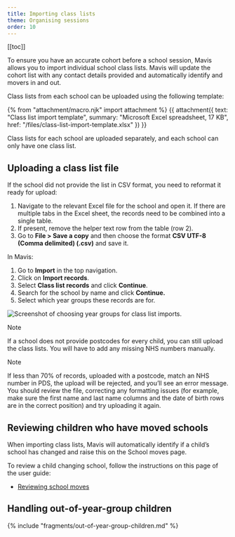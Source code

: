 ```yaml
---
title: Importing class lists
theme: Organising sessions
order: 10
---
```


[[toc]]

To ensure you have an accurate cohort before a school session, Mavis allows you to import individual school class lists. Mavis will update the cohort list with any contact details provided and automatically identify and movers in and out.

Class lists from each school can be uploaded using the following template:

{% from "attachment/macro.njk" import attachment %}
{{ attachment({
  text: "Class list import template",
  summary: "Microsoft Excel spreadsheet, 17 KB",
  href: "/files/class-list-import-template.xlsx"
}) }}

Class lists for each school are uploaded separately, and each school can only have one class list.

## Uploading a class list file

If the school did not provide the list in CSV format, you need to reformat it ready for upload:

1. Navigate to the relevant Excel file for the school and open it. If there are multiple tabs in the Excel sheet, the records need to be combined into a single table.
2. If present, remove the helper text row from the table (row 2).
3. Go to **File > Save a copy** and then choose the format **CSV UTF-8 (Comma delimited) (.csv)** and save it.

In Mavis:

1. Go to **Import** in the top navigation.
2. Click on **Import records**.
3. Select **Class list records** and click **Continue**.
4. Search for the school by name and click **Continue.**
5. Select which year groups these records are for.

![Screenshot of choosing year groups for class list imports.](/assets/images/import-class-list-year-groups.png 'Select which year groups your class list import contains.')

> [!NOTE]
> If a school does not provide postcodes for every child, you can still upload the class lists. You will have to add any missing NHS numbers manually.

> [!NOTE]
> If less than 70% of records, uploaded with a postcode, match an NHS number in PDS, the upload will be rejected, and you’ll see an error message. You should review the file, correcting any formatting issues (for example, make sure the first name and last name columns and the date of birth rows are in the correct position) and try uploading it again.


## Reviewing children who have moved schools

When importing class lists, Mavis will automatically identify if a child’s school has changed and raise this on the School moves page.

To review a child changing school, follow the instructions on this page of the user guide:

- [Reviewing school moves](/guide/school-moves)

## Handling out-of-year-group children

{% include "fragments/out-of-year-group-children.md" %}
